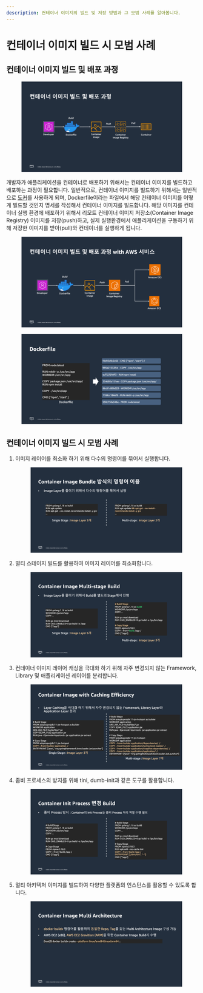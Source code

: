 ```yaml
---
description: 컨테이너 이미지의 빌드 및 저장 방법과 그 모범 사례를 알아봅니다.
---
```


# 컨테이너 이미지 빌드 시 모범 사례

## 컨테이너 이미지 빌드 및 배포 과정

<figure><img src="../.gitbook/assets/container-build-1.png" alt=""><figcaption></figcaption></figure>

개발자가 애플리케이션을 컨테이너로 배포하기 위해서는 컨테이너 이미지를 빌드하고 배포하는 과정이 필요합니다. 일반적으로, 컨테이너 이미지를 빌드하기 위해서는 일반적으로 [도커](https://www.docker.com/)를 사용하게 되며, Dockerfile이라는 파일에서 해당 컨테이너 이미지를 어떻게 빌드할 것인지 명세를 작성해서 컨테이너 이미지를 빌드합니다. 해당 이미지를 컨테이너 실행 환경에 배포하기 위해서 리모트 컨테이너 이미지 저장소(Container Image Registry) 이미지를 저장(push)하고, 실제 실행환경에서 애플리케이션을 구동하기 위해 저장한 이미지를 받아(pull)와 컨테이너를 실행하게 됩니다.



<figure><img src="../.gitbook/assets/container-build-2.png" alt=""><figcaption></figcaption></figure>



<figure><img src="../.gitbook/assets/dockerfile.png" alt=""><figcaption></figcaption></figure>



## 컨테이너 이미지 빌드 시 모범 사례

1.  이미지 레이어를 최소화 하기 위해 다수의 명령어를 묶어서 실행합니다.

    <figure><img src="../.gitbook/assets/container-image-build-bp-1 (1).png" alt=""><figcaption></figcaption></figure>
2.  멀티 스테이지 빌드를 활용하여 이미지 레이어를 최소화합니다.

    <figure><img src="../.gitbook/assets/container-image-build-bp-2.png" alt=""><figcaption></figcaption></figure>
3.  컨테이너 이미지 레이어 캐싱을 극대화 하기 위해 자주 변경되지 않는 Framework, Library 및 애플리케이션 레이어를 분리합니다.

    <figure><img src="../.gitbook/assets/container-image-build-bp-3.png" alt=""><figcaption></figcaption></figure>
4.  좀비 프로세스의 방지를 위해 tini, dumb-init과 같은 도구를 활용합니다.

    <figure><img src="../.gitbook/assets/container-image-build-bp-4.png" alt=""><figcaption></figcaption></figure>
5.  멀티 아키텍처 이미지를 빌드하여 다양한 플랫폼의 인스턴스를 활용할 수 있도록 합니다.

    <figure><img src="../.gitbook/assets/container-image-build-bp-5.png" alt=""><figcaption></figcaption></figure>
